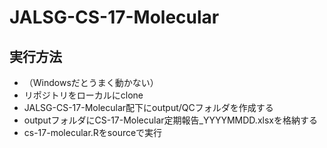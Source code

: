 # JALSG-CS-17-Molecular
## 実行方法
* （Windowsだとうまく動かない）  
* リポジトリをローカルにclone  
* JALSG-CS-17-Molecular配下にoutput/QCフォルダを作成する  
* outputフォルダにCS-17-Molecular定期報告_YYYYMMDD.xlsxを格納する  
* cs-17-molecular.Rをsourceで実行  
